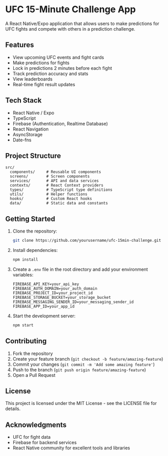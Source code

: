 # UFC 15-Minute Challenge App

A React Native/Expo application that allows users to make predictions for UFC fights and compete with others in a prediction challenge.

## Features

- View upcoming UFC events and fight cards
- Make predictions for fights
- Lock in predictions 2 minutes before each fight
- Track prediction accuracy and stats
- View leaderboards
- Real-time fight result updates

## Tech Stack

- React Native / Expo
- TypeScript
- Firebase (Authentication, Realtime Database)
- React Navigation
- AsyncStorage
- Date-fns

## Project Structure

```
src/
  components/     # Reusable UI components
  screens/        # Screen components
  services/       # API and data services
  contexts/       # React Context providers
  types/          # TypeScript type definitions
  utils/          # Helper functions
  hooks/          # Custom React hooks
  data/           # Static data and constants
```

## Getting Started

1. Clone the repository:
   ```bash
   git clone https://github.com/yourusername/ufc-15min-challenge.git
   ```

2. Install dependencies:
   ```bash
   npm install
   ```

3. Create a `.env` file in the root directory and add your environment variables:
   ```
   FIREBASE_API_KEY=your_api_key
   FIREBASE_AUTH_DOMAIN=your_auth_domain
   FIREBASE_PROJECT_ID=your_project_id
   FIREBASE_STORAGE_BUCKET=your_storage_bucket
   FIREBASE_MESSAGING_SENDER_ID=your_messaging_sender_id
   FIREBASE_APP_ID=your_app_id
   ```

4. Start the development server:
   ```bash
   npm start
   ```

## Contributing

1. Fork the repository
2. Create your feature branch (`git checkout -b feature/amazing-feature`)
3. Commit your changes (`git commit -m 'Add some amazing feature'`)
4. Push to the branch (`git push origin feature/amazing-feature`)
5. Open a Pull Request

## License

This project is licensed under the MIT License - see the LICENSE file for details.

## Acknowledgments

- UFC for fight data
- Firebase for backend services
- React Native community for excellent tools and libraries 